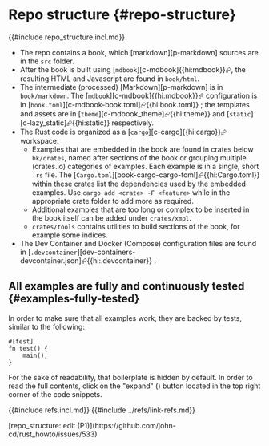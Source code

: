 # Repo structure {#repo-structure}

{{#include repo_structure.incl.md}}

- The repo contains a book, which [markdown][p-markdown] sources are in the `src` folder.
- After the book is built using [`mdbook`][c-mdbook]{{hi:mdbook}}⮳, the resulting HTML and Javascript are found in `book/html`.
- The intermediate (processed) [Markdown][p-markdown] is in `book/markdown`. The [`mdbook`][c-mdbook]{{hi:mdbook}}⮳ configuration is in [`book.toml`][c-mdbook-book.toml]⮳{{hi:book.toml}} ; the templates and assets are in [`theme`][c-mdbook_theme]⮳{{hi:theme}} and [`static`][c-lazy_static]⮳{{hi:static}} respectively.
- The Rust code is organized as a [`cargo`][c-cargo]{{hi:cargo}}⮳ workspace:
  - Examples that are embedded in the book are found in crates below `bk/crates`, named after sections of the book or grouping multiple (crates.io) categories of examples. Each example is in a single, short `.rs` file. The [`Cargo.toml`][book-cargo-cargo-toml]⮳{{hi:Cargo.toml}} within these crates list the dependencies used by the embedded examples. Use `cargo add <crate> -F <feature>` while in the appropriate crate folder to add more as required.
  - Additional examples that are too long or complex to be inserted in the book itself can be added under `crates/xmpl`.
  - `crates/tools` contains utilities to build sections of the book, for example some indices.
- The Dev Container and Docker (Compose) configuration files are found in [`.devcontainer`][dev-containers-devcontainer.json]⮳{{hi:.devcontainer}} .

## All examples are fully and continuously tested {#examples-fully-tested}

In order to make sure that all examples work, they are backed by tests, similar to the following:

```rust,editable,noplayground
#[test]
fn test() {
    main();
}
```

For the sake of readability, that boilerplate is hidden by default. In order to read the full contents, click on the "expand" (<i class="fa fa-expand"></i>) button located in the top right corner of the code snippets.

{{#include refs.incl.md}}
{{#include ../refs/link-refs.md}}

<div class="hidden">
[repo_structure: edit (P1)](https://github.com/john-cd/rust_howto/issues/533)
</div>

